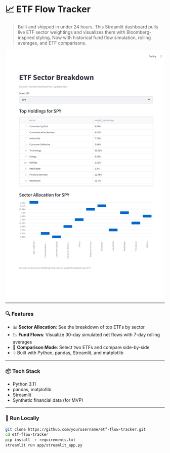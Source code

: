 # 📈 ETF Flow Tracker

> Built and shipped in under 24 hours. This Streamlit dashboard pulls live ETF sector weightings and visualizes them with Bloomberg-inspired styling. Now with historical fund flow simulation, rolling averages, and ETF comparisons.

![ETF Flow Tracker Screenshot](docs/thumbnail.png)

---

### 🔍 Features

- 📊 **Sector Allocation**: See the breakdown of top ETFs by sector
- 📉 **Fund Flows**: Visualize 30-day simulated net flows with 7-day rolling averages
- 🔁 **Comparison Mode**: Select two ETFs and compare side-by-side
- 💡 Built with Python, pandas, Streamlit, and matplotlib

---

### 📦 Tech Stack

- Python 3.11
- pandas, matplotlib
- Streamlit
- Synthetic financial data (for MVP)

---

### 🚀 Run Locally

```bash
git clone https://github.com/yourusername/etf-flow-tracker.git
cd etf-flow-tracker
pip install -r requirements.txt
streamlit run app/streamlit_app.py
